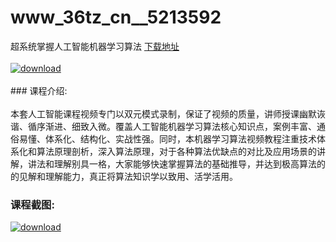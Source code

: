 # www_36tz_cn__5213592
超系统掌握人工智能机器学习算法
[下载地址](http://www.36tz.cn/article/5213592 "下载地址")
<br/></br>[![download](http://36tz.cn/muke_img/2020_06_1-9.png "下载地址")](http://www.36tz.cn/article/5213592 "下载地址")
<br/></br>### 课程介绍:<br/></br>本套人工智能课程视频专门以双元模式录制，保证了视频的质量，讲师授课幽默诙谐、循序渐进、细致入微。覆盖人工智能机器学习算法核心知识点，案例丰富、通俗易懂、体系化、结构化、实战性强。同时，本机器学习算法视频教程注重技术体系化和算法原理剖析，深入算法原理，对于各种算法优缺点的对比及应用场景的讲解，讲法和理解别具一格，大家能够快速掌握算法的基础推导，并达到极高算法的的见解和理解能力，真正将算法知识学以致用、活学活用。

### 课程截图:
[![download](http://36tz.cn/muke_img/2020_06_2-10.png "下载地址")](http://www.36tz.cn/article/5213592 "下载地址")
